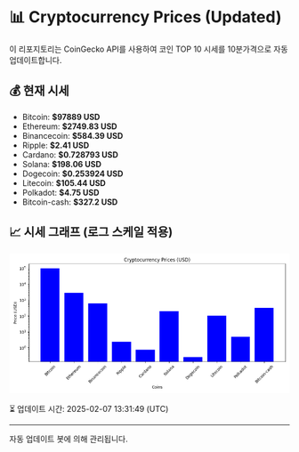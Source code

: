
# 📊 Cryptocurrency Prices (Updated)

이 리포지토리는 CoinGecko API를 사용하여 코인 TOP 10 시세를 10분가격으로 자동 업데이트합니다.

## 💰 현재 시세
- Bitcoin: **$97889 USD**
- Ethereum: **$2749.83 USD**
- Binancecoin: **$584.39 USD**
- Ripple: **$2.41 USD**
- Cardano: **$0.728793 USD**
- Solana: **$198.06 USD**
- Dogecoin: **$0.253924 USD**
- Litecoin: **$105.44 USD**
- Polkadot: **$4.75 USD**
- Bitcoin-cash: **$327.2 USD**

## 📈 시세 그래프 (로그 스케일 적용)
![Crypto Prices](crypto_prices.png)

⏳ 업데이트 시간: 2025-02-07 13:31:49 (UTC)

---
자동 업데이트 봇에 의해 관리됩니다.
